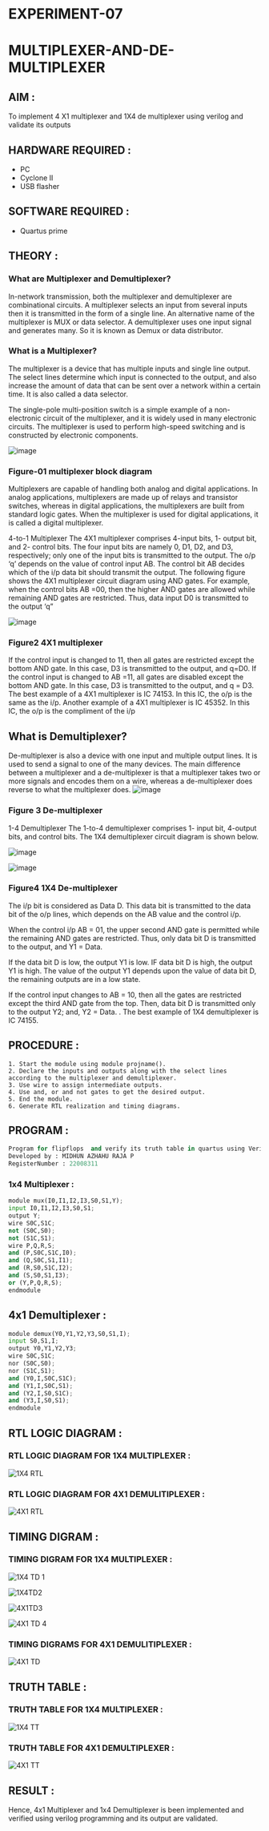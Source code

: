 # EXPERIMENT-07
# MULTIPLEXER-AND-DE-MULTIPLEXER
## AIM :
To implement 4 X1 multiplexer and 1X4 de multiplexer using verilog and validate its outputs
## HARDWARE REQUIRED :
- PC
- Cyclone II
- USB flasher

## SOFTWARE REQUIRED : 
- Quartus prime
## THEORY :


### What are Multiplexer and Demultiplexer?
In-network transmission, both the multiplexer and demultiplexer are combinational circuits. A multiplexer selects an input from several inputs then it is transmitted in the form of a single line. An alternative name of the multiplexer is MUX or data selector. A demultiplexer uses one input signal and generates many. So it is known as Demux or data distributor.

### What is a Multiplexer?
The multiplexer is a device that has multiple inputs and single line output. The select lines determine which input is connected to the output, and also increase the amount of data that can be sent over a network within a certain time. It is also called a data selector.

The single-pole multi-position switch is a simple example of a non-electronic circuit of the multiplexer, and it is widely used in many electronic circuits. The multiplexer is used to perform high-speed switching and is constructed by electronic components.

![image](https://user-images.githubusercontent.com/36288975/170912485-73c395c7-23c0-4e78-a53d-a2f0d07d9662.png)

###  Figure-01 multiplexer block diagram 

Multiplexers are capable of handling both analog and digital applications. In analog applications, multiplexers are made up of relays and transistor switches, whereas in digital applications, the multiplexers are built from standard logic gates. When the multiplexer is used for digital applications, it is called a digital multiplexer.

4-to-1 Multiplexer
The 4X1 multiplexer comprises 4-input bits, 1- output bit, and 2- control bits. The four input bits are namely 0, D1, D2, and D3, respectively; only one of the input bits is transmitted to the output. The o/p ‘q’ depends on the value of control input AB. The control bit AB decides which of the i/p data bit should transmit the output. The following figure shows the 4X1 multiplexer circuit diagram using AND gates. For example, when the control bits AB =00, then the higher AND gates are allowed while remaining AND gates are restricted. Thus, data input D0 is transmitted to the output ‘q”


![image](https://user-images.githubusercontent.com/36288975/170912568-3598c60a-5035-41f3-b0c4-ccedba13aca5.png)


### Figure2 4X1 multiplexer 
If the control input is changed to 11, then all gates are restricted except the bottom AND gate. In this case, D3 is transmitted to the output, and q=D0. If the control input is changed to AB =11, all gates are disabled except the bottom AND gate. In this case, D3 is transmitted to the output, and q = D3. The best example of a 4X1 multiplexer is IC 74153. In this IC, the o/p is the same as the i/p. Another example of a 4X1 multiplexer is IC 45352. In this IC, the o/p is the compliment of the i/p


## What is Demultiplexer?
De-multiplexer is also a device with one input and multiple output lines. It is used to send a signal to one of the many devices. The main difference between a multiplexer and a de-multiplexer is that a multiplexer takes two or more signals and encodes them on a wire, whereas a de-multiplexer does reverse to what the multiplexer does.
![image](https://user-images.githubusercontent.com/36288975/170912606-a30e4b74-1726-4430-b245-2c3c3d9c232d.png)
### Figure 3 De-multiplexer 
1-4 Demultiplexer
The 1-to-4 demultiplexer comprises 1- input bit, 4-output bits, and control bits. The 1X4 demultiplexer circuit diagram is shown below.

![image](https://user-images.githubusercontent.com/36288975/170912683-00fb746a-1d45-4023-91d1-3a70b841073c.png)

![image](https://user-images.githubusercontent.com/36288975/170912741-7cbd52af-7e0d-4be3-b5c6-6fb9c4eca7c9.png)

### Figure4 1X4 De-multiplexer 
The i/p bit is considered as Data D. This data bit is transmitted to the data bit of the o/p lines, which depends on the AB value and the control i/p.

When the control i/p AB = 01, the upper second AND gate is permitted while the remaining AND gates are restricted. Thus, only data bit D is transmitted to the output, and Y1 = Data.

If the data bit D is low, the output Y1 is low. IF data bit D is high, the output Y1 is high. The value of the output Y1 depends upon the value of data bit D, the remaining outputs are in a low state.

If the control input changes to AB = 10, then all the gates are restricted except the third AND gate from the top. Then, data bit D is transmitted only to the output Y2; and, Y2 = Data. . The best example of 1X4 demultiplexer is IC 74155.

 
 
## PROCEDURE :
```
1. Start the module using module projname().
2. Declare the inputs and outputs along with the select lines according to the multiplexer and demultiplexer.
3. Use wire to assign intermediate outputs.
4. Use and, or and not gates to get the desired output.
5. End the module.
6. Generate RTL realization and timing diagrams.
```


## PROGRAM :
```python
Program for flipflops  and verify its truth table in quartus using Verilog programming.
Developed by : MIDHUN AZHAHU RAJA P
RegisterNumber : 22008311  
```
### 1x4 Multiplexer :

```python
module mux(I0,I1,I2,I3,S0,S1,Y);
input I0,I1,I2,I3,S0,S1;
output Y;
wire S0C,S1C;
not (S0C,S0);
not (S1C,S1);
wire P,Q,R,S;
and (P,S0C,S1C,I0);
and (Q,S0C,S1,I1);
and (R,S0,S1C,I2);
and (S,S0,S1,I3);
or (Y,P,Q,R,S);
endmodule
```


## 4x1 Demultiplexer :
```python
module demux(Y0,Y1,Y2,Y3,S0,S1,I);
input S0,S1,I;
output Y0,Y1,Y2,Y3;
wire S0C,S1C;
nor (S0C,S0);
nor (S1C,S1);
and (Y0,I,S0C,S1C);
and (Y1,I,S0C,S1);
and (Y2,I,S0,S1C);
and (Y3,I,S0,S1);
endmodule
```



## RTL LOGIC DIAGRAM :


### RTL LOGIC DIAGRAM FOR 1X4 MULTIPLEXER :
![1X4 RTL](https://user-images.githubusercontent.com/118054670/215312282-01c007b4-0a9d-4a51-950f-6058f679a2dc.png)


### RTL LOGIC DIAGRAM FOR 4X1 DEMULITIPLEXER :

![4X1 RTL](https://user-images.githubusercontent.com/118054670/215312288-6819027b-70fe-4f1c-bd92-821724340eb1.png)


## TIMING DIGRAM :

### TIMING DIGRAM FOR 1X4 MULTIPLEXER :

![1X4 TD 1](https://user-images.githubusercontent.com/118054670/215312224-2245bd53-8e81-46ad-9a11-63cc19a59b95.png)


![1X4TD2](https://user-images.githubusercontent.com/118054670/215312232-37bc157c-775e-4aaf-860f-9e1e5760651e.png)

![4X1TD3](https://user-images.githubusercontent.com/118054670/215312236-0f499abb-4b82-4b49-9b73-f7b21c8bb1b9.png)

![4X1 TD 4](https://user-images.githubusercontent.com/118054670/215312240-8b61e1eb-f1ca-4afe-b508-c40f9f027ff6.png)




### TIMING DIGRAMS FOR 4X1 DEMULITIPLEXER :

![4X1 TD](https://user-images.githubusercontent.com/118054670/215312193-4cca3684-0adc-43ae-aad9-4a7f48607ad2.png)


## TRUTH TABLE :

### TRUTH TABLE FOR 1X4 MULTIPLEXER :
![1X4 TT](https://user-images.githubusercontent.com/118054670/215312104-d55e084a-ac7c-45d8-b399-82c011add2cf.png)



### TRUTH TABLE FOR 4X1 DEMULTIPLEXER :

![4X1 TT](https://user-images.githubusercontent.com/118054670/215312122-83d1ce5b-1980-4861-8461-a7b7846218e6.png)


## RESULT :

Hence, 4x1 Multiplexer and 1x4 Demultiplexer is been implemented and verified using verilog programming and its output are validated.

